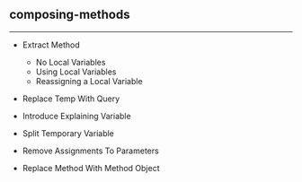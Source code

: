 ## composing-methods

---------------------------

* Extract Method
  - No Local Variables
  - Using Local Variables
  - Reassigning a Local Variable

* Replace Temp With Query

* Introduce Explaining Variable

* Split Temporary Variable

* Remove Assignments To Parameters

* Replace Method With Method Object
